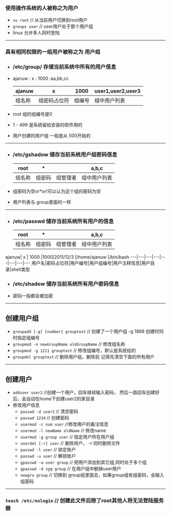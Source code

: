 
### 使用操作系统的人被称之为用户
- `su root` // 从当前用户切换到root用户
- `groups user` // user用户处于那个用户组
- linux 允许多人同时登陆
---
### 具有相同权限的一组用户被称之为 用户组
- ### /etc/group/  存储当前系统中所有的用户信息
- ajanuw : x        :  1000 :aa,bb,cc

    ajanuw| x | 1000 | user1,user2,user3
    ---|---|---|---
    组名称 | 组密码占位符 | 组编号| 组中用户列表
- root 组的组编号是0
- 1 - 499 是系统留给安装的软件用的
- 用户创建的用户组 一般是从 500开始的
---
- ### /etc/gshadow 储存当前系统用户组密码信息

    root| * |   |a,b,c
    ---|---|---|---
    组名称 | 组密码 | 组管理者| 组中用户列表
- 组密码为空or*or!可以认为这个组的密码为空
- 用户列表与 group里面的一样
---
* ### /etc/passwd 储存当前系统所有用户的信息
    root| * |   |a,b,c
    ---|---|---|---
    组名称 | 组密码 | 组管理者| 组中用户列表

ajanuw| x | 1000 |1000|2011/12/3 |/home/ajanuw |/bin/bash
 ---|---|---|---|---|---|---|---
 用户名|密码占位符|用户编号|用户组编号|用户注释信息|用户目录|shell类型
 * ### /etc/shadow  储存当前系统所有用户密码信息
 - 密码一般都会被加密
---
## 创建用户组
- `groupadd [-g] [number] grouptest`  // 创建了一个用户组 -g 1888 创建时同时指定组编号
- `groupmod -n newGroupName oldGroupName` // 修改组名称
- `groupmod -g 1211 grouptest`  // 修改组编号，默认是系统给的
- `groupdel grouptest` // 删除用户组，删除前 记得先清空下面的所有用户
---
## 创建用户
- `adduser user2`  //创建一个用户，回车继续输入密码， 然后一路回车创建好后，会自动在home下创建user2的家目录
- 修改用户信息
    - `passwd -d user2`  // 清空密码
    - `passwd 1234` // 创建密码
    - `usermod -c num user` //修改用户的备注信息
    - `usermod -l newName oldName`  // 修改name
    - `usermod -g group user` // 指定用户所在用户组
    - `userdel [-r] user` // 删除用户， -r 同时删除文件
    - `passwd -l user` // 锁定账户
    - `passwd -u user` // 解锁账户
    - `gpasswd -a user group` // 把用户添加到其它组,同时处于多个组
    - `gpasswd -d zgq group` // 在用户组中删掉user用户
    - `newgro group` // 切换到 group组里面去，如果group组有组密码，会输入组密码
---
### `touch /etc/nologin`  // 创建此文件后除了root其他人将无法登陆服务器
